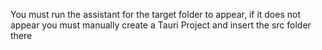 You must run the assistant for the target folder to appear,
if it does not appear you must manually create a Tauri Project and insert the src folder there
